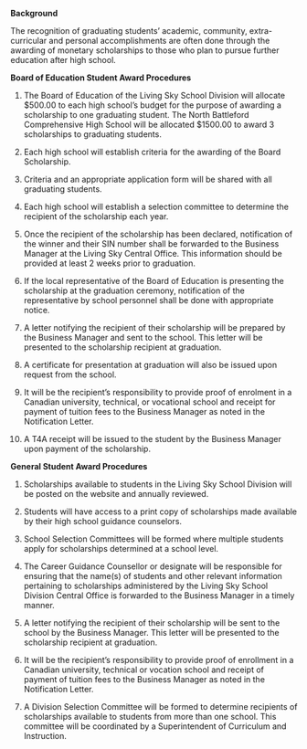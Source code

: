 **Background**

The recognition of graduating students’ academic, community, extra-curricular and personal accomplishments are often done through the awarding of monetary scholarships to those who plan to pursue further education after high school.

**Board of Education Student Award Procedures**

1.	The Board of Education of the Living Sky School Division will allocate $500.00 to each high school’s budget for the purpose of awarding a scholarship to one graduating student.  The North Battleford Comprehensive High School will be allocated $1500.00 to award 3 scholarships to graduating students.

2.	Each high school will establish criteria for the awarding of the Board Scholarship.

3.	Criteria and an appropriate application form will be shared with all graduating students.

4. 	Each high school will establish a selection committee to determine the recipient of the scholarship each year.

5. 	Once the recipient of the scholarship has been declared, notification of the winner and their SIN number shall be forwarded to the Business Manager at the Living Sky Central Office.  This information should be provided at least 2 weeks prior to graduation.

6. 	If the local representative of the Board of Education is presenting the scholarship at the graduation ceremony, notification of the representative by school personnel shall be done with appropriate notice.

7. 	A letter notifying the recipient of their scholarship will be prepared by the Business Manager and sent to the school.  This letter will be presented to the scholarship recipient at graduation.

8.	A certificate for presentation at graduation will also be issued upon request from the school. 

9.	It will be the recipient’s responsibility to provide proof of enrolment in a Canadian university, technical, or vocational school and receipt for payment of tuition fees to the Business Manager as noted in the Notification Letter.

10. A T4A receipt will be issued to the student by the Business Manager upon payment of the scholarship.
 
**General Student Award Procedures**

1. 	Scholarships available to students in the Living Sky School Division will be posted on the website and annually reviewed.

2. 	Students will have access to a print copy of scholarships made available by their high school guidance counselors.

3. 	School Selection Committees will be formed where multiple students apply for scholarships determined at a school level.

4. 	The Career Guidance Counsellor or designate will be responsible for ensuring that the name(s) of students and other relevant information pertaining to scholarships administered by the Living Sky School Division Central Office is forwarded to the Business Manager in a timely manner.

5. 	A letter notifying the recipient of their scholarship will be sent to the school by the Business Manager.  This letter will be presented to the scholarship recipient at graduation.

6. 	It will be the recipient’s responsibility to provide proof of enrollment in a Canadian university, technical or vocation school and receipt of payment of tuition fees to the Business Manager as noted in the Notification Letter.

7. 	A Division Selection Committee will be formed to determine recipients of scholarships available to students from more than one school.  This committee will be coordinated by a Superintendent of Curriculum and Instruction.
